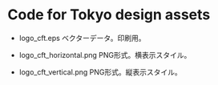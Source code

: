 # Code for Tokyo design assets

- logo_cft.eps
ベクターデータ。印刷用。 

- logo_cft_horizontal.png
PNG形式。横表示スタイル。
- logo_cft_vertical.pngPNG形式。縦表示スタイル。